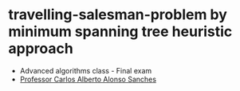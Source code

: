 # travelling-salesman-problem by minimum spanning tree heuristic approach
- Advanced algorithms class - Final exam
- [Professor Carlos Alberto Alonso Sanches](http://www.comp.ita.br/~alonso/)
